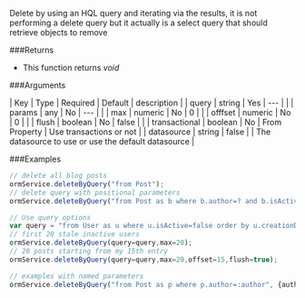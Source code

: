 Delete by using an HQL query and iterating via the results, it is not performing a delete query but it actually is a select query that should retrieve objects to remove

###Returns

* 
    This function returns *void*

###Arguments

| Key | Type | Required | Default | description |
| query | string | Yes | --- |  |
| params | any | No | --- |  |
| max | numeric | No | 0 |  |
| offfset | numeric | No | 0 |  |
| flush | boolean | No | false |  |
| transactional | boolean | No | From Property | Use transactions or not |
| datasource | string | false |  | The datasource to use or use the default datasource |

###Examples

```javascript
// delete all blog posts
ormService.deleteByQuery("from Post");
// delete query with positional parameters
ormService.deleteByQuery("from Post as b where b.author=? and b.isActive = :active",['Luis Majano',false]);

// Use query options
var query = "from User as u where u.isActive=false order by u.creationDate desc"; 
// first 20 stale inactive users 
ormService.deleteByQuery(query=query,max=20); 
// 20 posts starting from my 15th entry
ormService.deleteByQuery(query=query,max=20,offset=15,flush=true);

// examples with named parameters
ormService.deleteByQuery("from Post as p where p.author=:author", {author='Luis Majano'})
```

